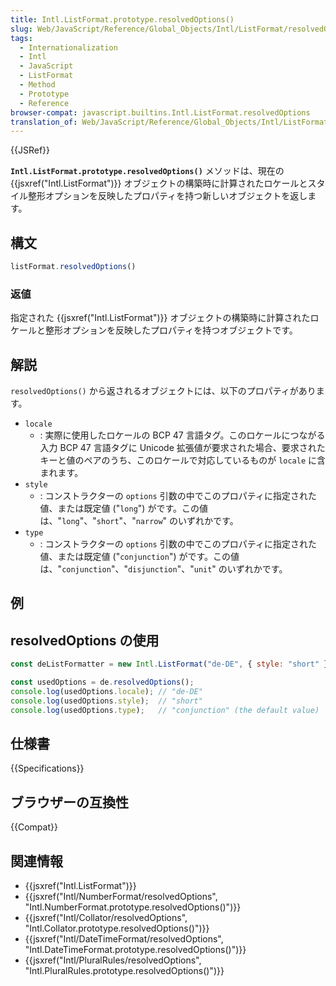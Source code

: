 ```yaml
---
title: Intl.ListFormat.prototype.resolvedOptions()
slug: Web/JavaScript/Reference/Global_Objects/Intl/ListFormat/resolvedOptions
tags:
  - Internationalization
  - Intl
  - JavaScript
  - ListFormat
  - Method
  - Prototype
  - Reference
browser-compat: javascript.builtins.Intl.ListFormat.resolvedOptions
translation_of: Web/JavaScript/Reference/Global_Objects/Intl/ListFormat/resolvedOptions
---
```

{{JSRef}}

**`Intl.ListFormat.prototype.resolvedOptions()`** メソッドは、現在の {{jsxref("Intl.ListFormat")}} オブジェクトの構築時に計算されたロケールとスタイル整形オプションを反映したプロパティを持つ新しいオブジェクトを返します。

## 構文

```js
listFormat.resolvedOptions()
```

### 返値

指定された {{jsxref("Intl.ListFormat")}} オブジェクトの構築時に計算されたロケールと整形オプションを反映したプロパティを持つオブジェクトです。

## 解説

`resolvedOptions()` から返されるオブジェクトには、以下のプロパティがあります。

- `locale`
  - : 実際に使用したロケールの BCP 47 言語タグ。このロケールにつながる入力 BCP 47 言語タグに Unicode 拡張値が要求された場合、要求されたキーと値のペアのうち、このロケールで対応しているものが `locale` に含まれます。
- `style`
  - : コンストラクターの `options` 引数の中でこのプロパティに指定された値、または既定値 ("`long`") がです。この値は、"`long`"、"`short`"、"`narrow`" のいずれかです。
- `type`
  - : コンストラクターの `options` 引数の中でこのプロパティに指定された値、または既定値 ("`conjunction`") がです。この値は、"`conjunction`"、"`disjunction`"、"`unit`" のいずれかです。

## 例

## resolvedOptions の使用

```js
const deListFormatter = new Intl.ListFormat("de-DE", { style: "short" });

const usedOptions = de.resolvedOptions();
console.log(usedOptions.locale); // "de-DE"
console.log(usedOptions.style);  // "short"
console.log(usedOptions.type);   // "conjunction" (the default value)
```

## 仕様書

{{Specifications}}

## ブラウザーの互換性

{{Compat}}

## 関連情報

- {{jsxref("Intl.ListFormat")}}
- {{jsxref("Intl/NumberFormat/resolvedOptions",
		"Intl.NumberFormat.prototype.resolvedOptions()")}}
- {{jsxref("Intl/Collator/resolvedOptions",
		"Intl.Collator.prototype.resolvedOptions()")}}
- {{jsxref("Intl/DateTimeFormat/resolvedOptions",
		"Intl.DateTimeFormat.prototype.resolvedOptions()")}}
- {{jsxref("Intl/PluralRules/resolvedOptions",
		"Intl.PluralRules.prototype.resolvedOptions()")}}
